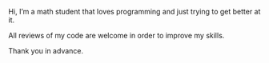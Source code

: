 Hi, I’m a math student that loves programming and just trying to get better at it.

All reviews of my code are welcome in order to improve my skills.

Thank you in advance.
